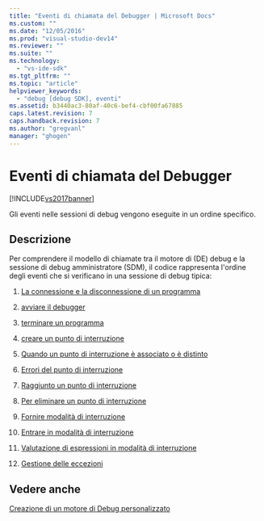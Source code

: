 ```yaml
---
title: "Eventi di chiamata del Debugger | Microsoft Docs"
ms.custom: ""
ms.date: "12/05/2016"
ms.prod: "visual-studio-dev14"
ms.reviewer: ""
ms.suite: ""
ms.technology: 
  - "vs-ide-sdk"
ms.tgt_pltfrm: ""
ms.topic: "article"
helpviewer_keywords: 
  - "debug [debug SDK], eventi"
ms.assetid: b3440ac3-80af-40c6-bef4-cbf00fa67885
caps.latest.revision: 7
caps.handback.revision: 7
ms.author: "gregvanl"
manager: "ghogen"
---
```

# Eventi di chiamata del Debugger
[!INCLUDE[vs2017banner](../../code-quality/includes/vs2017banner.md)]

Gli eventi nelle sessioni di debug vengono eseguite in un ordine specifico.  
  
## Descrizione  
 Per comprendere il modello di chiamate tra il motore di \(DE\) debug e la sessione di debug amministratore \(SDM\), il codice rappresenta l'ordine degli eventi che si verificano in una sessione di debug tipica:  
  
1.  [La connessione e la disconnessione di un programma](../../extensibility/debugger/attaching-and-detaching-to-a-program.md)  
  
2.  [avviare il debugger](../../extensibility/debugger/launching-the-debugger.md)  
  
3.  [terminare un programma](../../extensibility/debugger/terminating-a-program.md)  
  
4.  [creare un punto di interruzione](../../extensibility/debugger/creating-a-breakpoint.md)  
  
5.  [Quando un punto di interruzione è associato o è distinto](../../extensibility/debugger/when-a-breakpoint-binds-or-becomes-unbound.md)  
  
6.  [Errori del punto di interruzione](../../extensibility/debugger/breakpoint-errors.md)  
  
7.  [Raggiunto un punto di interruzione](../../extensibility/debugger/hitting-a-breakpoint.md)  
  
8.  [Per eliminare un punto di interruzione](../../extensibility/debugger/deleting-a-breakpoint.md)  
  
9. [Fornire modalità di interruzione](../../extensibility/debugger/entering-break-mode.md)  
  
10. [Entrare in modalità di interruzione](../../extensibility/debugger/stepping-in-break-mode.md)  
  
11. [Valutazione di espressioni in modalità di interruzione](../../extensibility/debugger/expression-evaluation-in-break-mode.md)  
  
12. [Gestione delle eccezioni](../../extensibility/debugger/exception-handling-visual-studio-sdk.md)  
  
## Vedere anche  
 [Creazione di un motore di Debug personalizzato](../../extensibility/debugger/creating-a-custom-debug-engine.md)